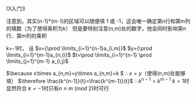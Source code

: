 OI入门3

注意到，其实(n-1)*(m-1)的区域可以随便填 1 或 -1，这会唯一确定第n行和第m列的填数（为了使得乘积为k）
但是要特别注意(n,m)处的数字，他会同时影响第n行、第m列的乘积

k=-1时，
设
$x={\prod \limits_{i=1}^{n-1}a_{i,m}}$
$y={\prod \limits_{i=1}^{m-1}a_{n,i}}$
$t=\prod \limits_{i=1}^{n-1} \prod \limits_{j=1}^{m-1} a_{i,j}$

$\because x\times a_{n,m}=y\times a_{n,m}=k $
$\therefore x=y$（使得(n,m)处能够填）
$\therefore \frac{k^{n-1}}{t}=\frac{k^{m-1}}{t}$
$\therefore k^{n-1}=k^{m-1}$
$k=1$时显然符合
$k=-1$时只有$n \equiv m \  (mod\ 2)$时可行